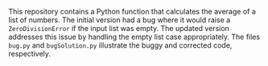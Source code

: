 This repository contains a Python function that calculates the average of a list of numbers.  The initial version had a bug where it would raise a `ZeroDivisionError` if the input list was empty. The updated version addresses this issue by handling the empty list case appropriately.  The files `bug.py` and `bugSolution.py` illustrate the buggy and corrected code, respectively.